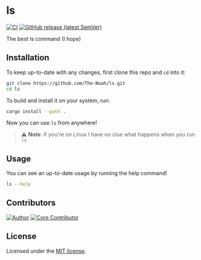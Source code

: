 # ls

[![CI](https://github.com/The-Noah/ls/workflows/CI/badge.svg)](https://github.com/The-Noah/ls/actions?query=workflow%3ACI)
[![GitHub release (latest SemVer)](https://img.shields.io/github/v/release/The-Noah/ls?sort=semver)](https://github.com/The-Noah/ls/releases)

The best ls command (I hope)

## Installation

To keep up-to-date with any changes, first clone this repo and `cd` into it:

```sh
git clone https://github.com/The-Noah/ls.git
cd ls
```

To build and install it on your system, run:

```sh
cargo install --path .
```

Now you can use `ls` from anywhere!

> ⚠ **Note**: if you're on Linux I have no clue what happens when you run `ls`

## Usage

You can see an up-to-date usage by running the help command!

```sh
ls --help
```

## Contributors

[<img src="https://github.com/The-Noah.png?size=64" title="Author">](https://github.com/The-Noah)
[<img src="https://github.com/MattPlays.png?size=64" title="Core Contributor">](https://github.com/MattPlays)

## License

Licensed under the [MIT license](LICENSE).
